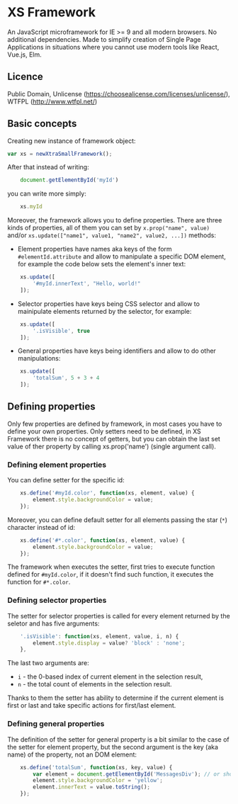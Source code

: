 # XS Framework

An JavaScript microframework for IE >= 9 and all modern browsers. No additional dependencies. Made to simplify creation of Single Page Applications in situations where you cannot use modern tools like React, Vue.js, Elm.

## Licence
Public Domain, Unlicense (https://choosealicense.com/licenses/unlicense/), WTFPL (http://www.wtfpl.net/)

## Basic concepts

Creating new instance of framework object:

```javascript
var xs = newXtraSmallFramework();
```

After that instead of writing:

```javascript
    document.getElementById('myId')
```

you can write more simply:

```javascript
    xs.myId
```

Moreover, the framework allows you to define properties. There are three kinds of properties, all of them you can set by `x.prop("name", value)` and/or `xs.update(["name1", value1, "name2", value2, ...])` methods:

- Element properties have names aka keys of the form `#elementId.attribute` and allow to manipulate a specific DOM element, for example the code below sets the element's inner text:
```javascript
    xs.update([
        '#myId.innerText', "Hello, world!"
    ]);
```

- Selector properties have keys being CSS selector and allow to mainipulate elements returned by the selector, for example:
```javascript
    xs.update([
        '.isVisible', true
    ]);
```

- General properties have keys being identifiers and allow to do other manipulations:
```javascript
    xs.update([
        'totalSum', 5 + 3 + 4
    ]);
```


## Defining properties

Only few properties are defined by framework, in most cases you have to define your own properties. Only setters need to be defined, in XS Framework there is no concept of getters, but you can obtain the last set value of ther property by calling xs.prop('name') (single argument call).

### Defining element properties
You can define setter for the specific id:
```javascript
    xs.define('#myId.color', function(xs, element, value) {
        element.style.backgroundColor = value;
    });
```
Moreover, you can define default setter for all elements passing the star (`*`) character instead of id:
```javascript
    xs.define('#*.color', function(xs, element, value) {
        element.style.backgroundColor = value;
    });
```

The framework when executes the setter, first tries to execute function defined for `#myId.color`, if it doesn't find such function, it executes the function for `#*.color`.

### Defining selector properties
The setter for selector properties is called for every element returned by the seletor and has five arguments:
```javascript
    '.isVisible': function(xs, element, value, i, n) {
        element.style.display = value? 'block' : 'none';
    },
```
The last two arguments are: 
- `i` - the 0-based index of current element in the selection result, 
- `n` - the total count of elements in the selection result.

Thanks to them the setter has ability to determine if the current element is first or last and take specific actions for first/last element.

### Defining general properties
The definition of the setter for general property is a bit similar to the case of the setter for element property, but the second argument is the key (aka name) of the property, not an DOM element:
```javascript
    xs.define('totalSum', function(xs, key, value) {
        var element = document.getElementById('MessagesDiv'); // or shorter: var element = xs.MessagesDiv;
        element.style.backgroundColor = 'yellow';
        element.innerText = value.toString();
    });
```
